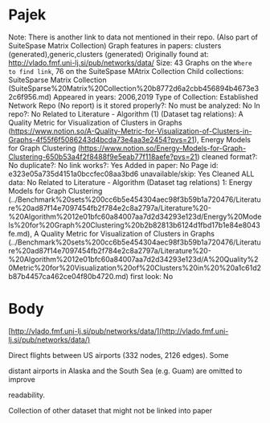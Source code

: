 # Pajek

Note: There is another link to data not mentioned in their repo. (Also part of SuiteSpase Matrix Collection)
Graph features in papers: clusters (generated),generic,clusters (generated)
Originally found at: http://vlado.fmf.uni-lj.si/pub/networks/data/
Size: 43 Graphs on the `Where to find link`, 76 on the SuiteSpase MAtrix Collection
Child collections: SuiteSparse Matrix Collection (SuiteSparse%20Matrix%20Collection%20b8772d6a2cbb456894b4673e32c6f956.md)
Appeared in years: 2006,2019
Type of Collection: Established Network Repo (No report)
is it stored properly?: No
must be analyzed: No
In repo?: No
Related to Literature - Algorithm (1) (Dataset tag relations): A Quality Metric for Visualization of Clusters in Graphs (https://www.notion.so/A-Quality-Metric-for-Visualization-of-Clusters-in-Graphs-4f55f6f5086243d4bcda73e4aa3e2454?pvs=21), Energy Models for Graph Clustering (https://www.notion.so/Energy-Models-for-Graph-Clustering-650b53a4f2f8488f9e5eab77f118aefe?pvs=21)
cleaned format?: No
duplicate?: No
link works?: Yes
Added in paper: No
Page id: e323e05a735d4151a0bccfec08aa3bd6
unavailable/skip: Yes
Cleaned ALL data: No
Related to Literature - Algorithm (Dataset tag relations) 1: Energy Models for Graph Clustering (../Benchmark%20sets%200cc6b5e454304aec98f3b59b1a720476/Literature%20ad87f14e7097454fb2f784e2c8a2797a/Literature%20-%20Algorithm%2012e01bfc60a84007aa7d2d34293e123d/Energy%20Models%20for%20Graph%20Clustering%20b2b82813b6124d1fbd17b1e84e8043fe.md), A Quality Metric for Visualization of Clusters in Graphs (../Benchmark%20sets%200cc6b5e454304aec98f3b59b1a720476/Literature%20ad87f14e7097454fb2f784e2c8a2797a/Literature%20-%20Algorithm%2012e01bfc60a84007aa7d2d34293e123d/A%20Quality%20Metric%20for%20Visualization%20of%20Clusters%20in%20%20a1c61d2b87b4457ca462ce04f80b4720.md)
first look: No

# Body

[http://vlado.fmf.uni-lj.si/pub/networks/data/](http://vlado.fmf.uni-lj.si/pub/networks/data/)

Direct flights between US airports (332 nodes, 2126 edges). Some

distant airports in Alaska and the South Sea (e.g. Guam) are omitted to improve

readability.

[](http://vlado.fmf.uni-lj.si/pub/networks/doc/)

Collection of other dataset that might not be linked into paper